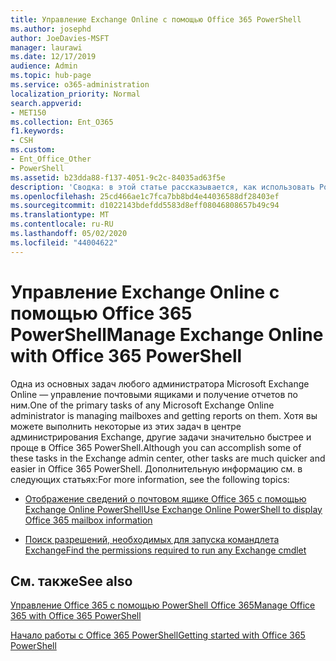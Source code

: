 ```yaml
---
title: Управление Exchange Online с помощью Office 365 PowerShell
ms.author: josephd
author: JoeDavies-MSFT
manager: laurawi
ms.date: 12/17/2019
audience: Admin
ms.topic: hub-page
ms.service: o365-administration
localization_priority: Normal
search.appverid:
- MET150
ms.collection: Ent_O365
f1.keywords:
- CSH
ms.custom:
- Ent_Office_Other
- PowerShell
ms.assetid: b23dda88-f137-4051-9c2c-84035ad63f5e
description: 'Сводка: в этой статье рассказывается, как использовать PowerShell в Office 365 для управления Microsoft Exchange Online, в том числе для отображения конфигураций почтовых ящиков и работы с расширенными функциями отчетности.'
ms.openlocfilehash: 25cd466ae1c7fca7bb8bd4e44036588df28403ef
ms.sourcegitcommit: d1022143bdefdd5583d8eff08046808657b49c94
ms.translationtype: MT
ms.contentlocale: ru-RU
ms.lasthandoff: 05/02/2020
ms.locfileid: "44004622"
---
```

# <a name="manage-exchange-online-with-office-365-powershell"></a><span data-ttu-id="72ac4-103">Управление Exchange Online с помощью Office 365 PowerShell</span><span class="sxs-lookup"><span data-stu-id="72ac4-103">Manage Exchange Online with Office 365 PowerShell</span></span>

<span data-ttu-id="72ac4-104">Одна из основных задач любого администратора Microsoft Exchange Online — управление почтовыми ящиками и получение отчетов по ним.</span><span class="sxs-lookup"><span data-stu-id="72ac4-104">One of the primary tasks of any Microsoft Exchange Online administrator is managing mailboxes and getting reports on them.</span></span> <span data-ttu-id="72ac4-105">Хотя вы можете выполнить некоторые из этих задач в центре администрирования Exchange, другие задачи значительно быстрее и проще в Office 365 PowerShell.</span><span class="sxs-lookup"><span data-stu-id="72ac4-105">Although you can accomplish some of these tasks in the Exchange admin center, other tasks are much quicker and easier in Office 365 PowerShell.</span></span> <span data-ttu-id="72ac4-106">Дополнительную информацию см. в следующих статьях:</span><span class="sxs-lookup"><span data-stu-id="72ac4-106">For more information, see the following topics:</span></span>
  
- [<span data-ttu-id="72ac4-107">Отображение сведений о почтовом ящике Office 365 с помощью Exchange Online PowerShell</span><span class="sxs-lookup"><span data-stu-id="72ac4-107">Use Exchange Online PowerShell to display Office 365 mailbox information</span></span>](https://docs.microsoft.com/exchange/recipients-in-exchange-online/manage-user-mailboxes/use-powershell-to-display-mailbox-information)
    
- [<span data-ttu-id="72ac4-108">Поиск разрешений, необходимых для запуска командлета Exchange</span><span class="sxs-lookup"><span data-stu-id="72ac4-108">Find the permissions required to run any Exchange cmdlet</span></span>](https://docs.microsoft.com/powershell/exchange/exchange-server/find-exchange-cmdlet-permissions)
    
## <a name="see-also"></a><span data-ttu-id="72ac4-109">См. также</span><span class="sxs-lookup"><span data-stu-id="72ac4-109">See also</span></span>

[<span data-ttu-id="72ac4-110">Управление Office 365 с помощью PowerShell Office 365</span><span class="sxs-lookup"><span data-stu-id="72ac4-110">Manage Office 365 with Office 365 PowerShell</span></span>](manage-office-365-with-office-365-powershell.md)
  
[<span data-ttu-id="72ac4-111">Начало работы с Office 365 PowerShell</span><span class="sxs-lookup"><span data-stu-id="72ac4-111">Getting started with Office 365 PowerShell</span></span>](getting-started-with-office-365-powershell.md)

